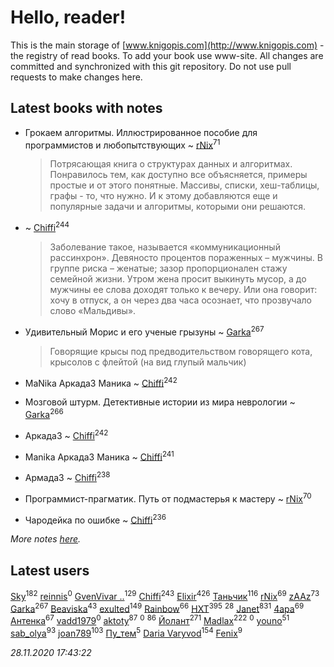 # Hello, reader!
This is the main storage of [www.knigopis.com](http://www.knigopis.com) - the registry of read books.
To add your book use www-site. All changes are committed and synchronized with this git repository.
Do not use pull requests to make changes here.


## Latest books with notes
* Грокаем алгоритмы. Иллюстрированное пособие для программистов и любопытствующих ~ [rNix](users/227/22742452-yandex)<sup>71</sup>
    > Потрясающая книга о структурах данных и алгоритмах. Понравилось тем, как доступно все объясняется, примеры простые и от этого понятные. Массивы, списки, хеш-таблицы, графы - то, что нужно. И к этому добавляются еще и популярные задачи и алгоритмы, которыми они решаются.

*  ~ [Chiffi](users/105/105831994080785626680-google)<sup>244</sup>
    > Заболевание такое, называется «коммуникационный рассинхрон». Девяносто процентов пораженных – мужчины. В группе риска – женатые; зазор пропорционален стажу семейной жизни. Утром жена просит выкинуть мусор, а до мужчины ее слова доходят только к вечеру. Или она говорит: хочу в отпуск, а он через два часа осознает, что прозвучало слово «Мальдивы».

* Удивительный Морис и его ученые грызуны ~ [Garka](users/115/115753719718250012620-google)<sup>267</sup>
    > Говорящие крысы под предводительством говорящего кота, крысолов с флейтой (на вид глупый мальчик)

* MaNika Аркада3 Маника ~ [Chiffi](users/105/105831994080785626680-google)<sup>242</sup>

* Мозговой штурм. Детективные истории из мира неврологии ~ [Garka](users/115/115753719718250012620-google)<sup>266</sup>

* Аркада3 ~ [Chiffi](users/105/105831994080785626680-google)<sup>242</sup>

* Manika Аркада3 Маника ~ [Chiffi](users/105/105831994080785626680-google)<sup>241</sup>

* Армада3 ~ [Chiffi](users/105/105831994080785626680-google)<sup>238</sup>

* Программист-прагматик. Путь от подмастерья к мастеру ~ [rNix](users/227/22742452-yandex)<sup>70</sup>

* Чародейка по ошибке ~ [Chiffi](users/105/105831994080785626680-google)<sup>236</sup>


_More notes [here](latest_books_with_notes.md)._


## Latest users
[Sky](users/118/118049897850017649660-googleplus)<sup>182</sup> 
[reinnis](users/120/120234653-vkontakte)<sup>0</sup> 
[GvenVivar ..](users/158/158266434925901-facebook)<sup>129</sup> 
[Chiffi](users/105/105831994080785626680-google)<sup>243</sup> 
[Elixir](users/115/115826717712507836033-google)<sup>426</sup> 
[Таньчик](users/209/2096581563762610-facebook)<sup>116</sup> 
[rNix](users/227/22742452-yandex)<sup>69</sup> 
[zAAz](users/202/202248233-vkontakte)<sup>73</sup> 
[Garka](users/115/115753719718250012620-google)<sup>267</sup> 
[Beaviska](users/102/10202544960024508-facebook)<sup>43</sup> 
[exulted](users/100/100599204551896265722-google)<sup>149</sup> 
[Rainbow](users/109/109787328219839805802-google)<sup>66</sup> 
[HXT](users/100/100002563462782-facebook)<sup>395</sup> 
[](users/153/1537586159620888-facebook)<sup>28</sup> 
[Janet](users/108/108113656204404967440-google)<sup>831</sup> 
[4apa](users/117/117392596378069249667-google)<sup>69</sup> 
[Антенка](users/118/118158645037334943900-google)<sup>67</sup> 
[vadd1979](users/308/308698812-yandex)<sup>0</sup> 
[aktoty](users/275/275766107-vkontakte)<sup>87</sup> 
[](users/102/102572067671855394345-google)<sup>0</sup> 
[](users/300/300123225-vkontakte)<sup>86</sup> 
[Йолант](users/104/104690883692185089260-google)<sup>271</sup> 
[Madlax](users/158/158304782-vkontakte)<sup>222</sup> 
[](users/104/104268716766206287952-google)<sup>0</sup> 
[youno](users/302/302928912-vkontakte)<sup>51</sup> 
[sab_olya](users/139/139338401-vkontakte)<sup>93</sup> 
[joan789](users/240/2401650-vkontakte)<sup>103</sup> 
[Пу_тем](users/344/3448154788585127-facebook)<sup>5</sup> 
[Daria Varyvod](users/829/829893410524253-facebook)<sup>154</sup> 
[Fenix](users/111/111367585493471720963-google)<sup>9</sup> 


_28.11.2020 17:43:22_
